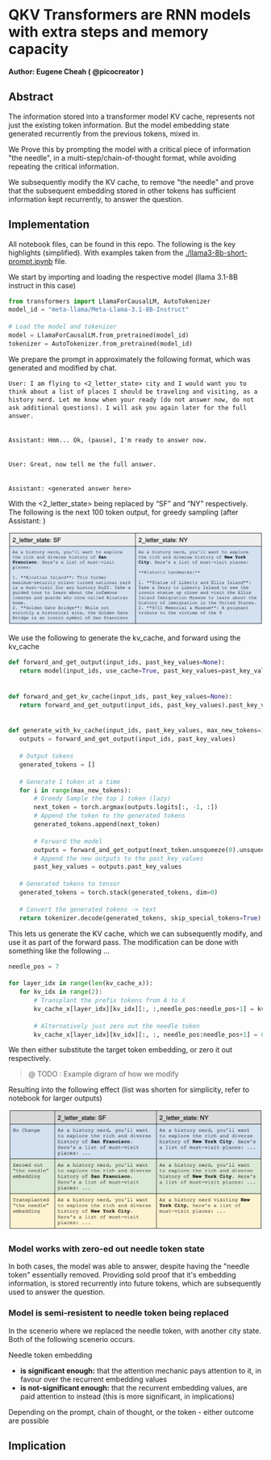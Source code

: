 # QKV Transformers are RNN models with extra steps and memory capacity

**Author: Eugene Cheah ( @picocreator )**

## Abstract

The information stored into a transformer model KV cache, represents not just the existing token information. But the model embedding state generated recurrently from the previous tokens, mixed in. 

We Prove this by prompting the model with a critical piece of information "the needle", in a multi-step/chain-of-thought format, while avoiding repeating the critical information. 

We subsequently modify the KV cache, to remove "the needle" and prove that the subsequent embedding stored in other tokens has sufficient information kept recurrently, to answer the question.

## Implementation

All notebook files, can be found in this repo. The following is the key highlights (simplified).
With examples taken from the [./llama3-8b-short-prompt.ipynb](./llama3-8b-long-prompt.ipynb) file.

We start by importing and loading the respective model (llama 3.1-8B instruct in this case)

```python
from transformers import LlamaForCausalLM, AutoTokenizer
model_id = "meta-llama/Meta-Llama-3.1-8B-Instruct"

# Load the model and tokenizer
model = LlamaForCausalLM.from_pretrained(model_id)
tokenizer = AutoTokenizer.from_pretrained(model_id)
```

We prepare the prompt in approximately the following format, which was generated and modified by chat.

```
User: I am flying to <2_letter_state> city and I would want you to think about a list of places I should be traveling and visiting, as a history nerd. Let me know when your ready (do not answer now, do not ask additional questions). I will ask you again later for the full answer. 


Assistant: Hmm... Ok, (pause), I'm ready to answer now.


User: Great, now tell me the full answer.


Assistant: <generated answer here>
```

With the <2_letter_state> being replaced by “SF” and “NY” respectively.
The following is the next 100 token output, for greedy sampling (after Assistant: )

![Example output for SF and NY](./imgs/reference-sf-ny-model-output.png)

We use the following to generate the kv_cache, and forward using the kv_cache

```python
def forward_and_get_output(input_ids, past_key_values=None):
   return model(input_ids, use_cache=True, past_key_values=past_key_values)


def forward_and_get_kv_cache(input_ids, past_key_values=None):
   return forward_and_get_output(input_ids, past_key_values).past_key_values


def generate_with_kv_cache(input_ids, past_key_values, max_new_tokens=100):
   outputs = forward_and_get_output(input_ids, past_key_values)

   # Output tokens
   generated_tokens = []

   # Generate 1 token at a time
   for i in range(max_new_tokens):
       # Greedy Sample the top 1 token (lazy)
       next_token = torch.argmax(outputs.logits[:, -1, :])
       # Append the token to the generated tokens
       generated_tokens.append(next_token)

       # Forward the model
       outputs = forward_and_get_output(next_token.unsqueeze(0).unsqueeze(0), outputs.past_key_values)
       # Append the new outputs to the past_key_values
       past_key_values = outputs.past_key_values

   # Generated tokens to tensor
   generated_tokens = torch.stack(generated_tokens, dim=0)

   # Convert the generated tokens -> text
   return tokenizer.decode(generated_tokens, skip_special_tokens=True)
```

This lets us generate the KV cache, which we can subsequently modify, and use it as part of the forward pass. The modification can be done with something like the following …

```python
needle_pos = 7

for layer_idx in range(len(kv_cache_x)):
   for kv_idx in range(2):
       # Transplant the prefix tokens from A to X
       kv_cache_x[layer_idx][kv_idx][:, :,needle_pos:needle_pos+1] = kv_cache_a[layer_idx][kv_idx][:, :, needle_pos:needle_pos+1]

       # Alternatively just zero out the needle token
       kv_cache_x[layer_idx][kv_idx][:, :, needle_pos:needle_pos+1] = 0
```

We then either substitute the target token embedding, or zero it out respectively.

> @ TODO : Example digram of how we modify

Resulting into the following effect (list was shorten for simplicity, refer to notebook for larger outputs)

![Table of llama3 results, with modification](./imgs/small-prompt-table-of-outcomes.png)

### Model works with zero-ed out needle token state

In both cases, the model was able to answer, despite having the "needle token" essentially removed.
Providing sold proof that it's embedding information, is stored recurrently into future tokens, which are subsequently used to answer the question.

### Model is semi-resistent to needle token being replaced

In the scenerio where we replaced the needle token, with another city state. Both of the following scenerio occurs.

Needle token embedding
- **is significant enough:** that the attention mechanic pays attention to it, in favour over the recurrent embedding values
- **is not-significant enough:** that the recurrent embedding values, are paid attention to instead (this is more significant, in implications)

Depending on the prompt, chain of thought, or the token - either outcome are possible

## Implication

